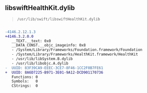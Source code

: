 ## libswiftHealthKit.dylib

> `/usr/lib/swift/libswiftHealthKit.dylib`

```diff

-4146.2.12.1.3
+4146.3.2.0.0
   __TEXT.__text: 0x0
   __DATA_CONST.__objc_imageinfo: 0x8
   - /System/Library/Frameworks/Foundation.framework/Foundation
   - /System/Library/Frameworks/HealthKit.framework/HealthKit
   - /usr/lib/libSystem.B.dylib
   - /usr/lib/libobjc.A.dylib
-  UUID: 83F39CA9-EEEC-3CE7-8F46-1CC2F0B7FE61
+  UUID: 8A6D7225-B971-3E01-9A12-DCD901170736
   Functions: 0
   Symbols:   0
   CStrings:  0

```
